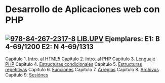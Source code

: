 # Desarrollo de Aplicaciones web con PHP
[![978-84-267-2317-8][book-image]][book-url]
[LIB.UPV](https://polibuscador.upv.es/primo-explore/search?vid=bibupv&sortby=rank&lang=es_ES)
Ejemplares: E1: B 4-69/1200 E2: N 4-69/1313
--------------------------------------------------
Capitulo 1. [Intro. al HTML5](https://github.com/JBV-CODES/Desarrollo-de-Aplicaciones-web-con-PHP/blob/master/capitulo1/1.md)
Capitulo 2. [Intro. al PHP](https://github.com/JBV-CODES/Desarrollo-de-Aplicaciones-web-con-PHP/blob/master/capitulo2/2.md)
Capitulo 3. [Lenguaje PHP](https://github.com/JBV-CODES/Desarrollo-de-Aplicaciones-web-con-PHP/blob/master/capitulo3/3.md)
Capitulo 4. [Estructuras condicionales](https://github.com/JBV-CODES/Desarrollo-de-Aplicaciones-web-con-PHP/blob/master/capitulo4/4.md)
Capitulo 5. [Estructuras repetitivas](https://github.com/JBV-CODES/Desarrollo-de-Aplicaciones-web-con-PHP/blob/master/capitulo5/5.md)
Capitulo 6. [Funciones](https://github.com/JBV-CODES/Pro-PHP-6/blob/master/Parte1/6.md)
Capitulo 7. [Arreglos](https://github.com/JBV-CODES/Pro-PHP-6/blob/master/Parte2/1.md)
Capitulo 8. [Archivos](https://github.com/JBV-CODES/Pro-PHP-6/blob/master/Parte2/2.md)
Capitulo 9. [Sesiónes](https://github.com/JBV-CODES/Pro-PHP-6/blob/master/Parte2/3.md)

[book-image]: https://www.agapea.com/Marcombo/Desarrollo-de-aplicaciones-web-con-PHP-i1n13514888.jpg 
[book-url]: https://www.marcombo.com/desarrollo-de-aplicaciones-web-con-php-9788426723178/
